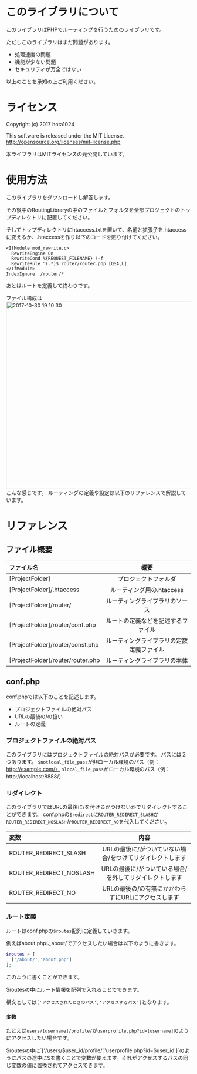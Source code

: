 # このライブラリについて
このライブラリはPHPでルーティングを行うためのライブラリです。

ただしこのライブラリはまだ問題があります。

- 処理速度の問題
- 機能が少ない問題
- セキュリティが万全ではない

以上のことを承知の上ご利用ください。

# ライセンス
Copyright (c) 2017 hota1024

This software is released under the MIT License.
http://opensource.org/licenses/mit-license.php

本ライブラリはMITライセンスの元公開しています。

# 使用方法
このライブラリをダウンロードし解答します。

その後中のRoutingLibraryの中のファイルとフォルダを全部プロジェクトのトップディレクトリに配置してください。

そしてトップディレクトリにhtaccess.txtを置いて、名前と拡張子を.htaccessに変えるか、.htaccessを作り以下のコードを貼り付けてください。

```
<IfModule mod_rewrite.c>
  RewriteEngine On
  RewriteCond %{REQUEST_FILENAME} !-f
  RewriteRule ^(.*)$ router/router.php [QSA,L]
</IfModule>
IndexIgnore ./router/*
```

あとはルートを定義して終わりです。

ファイル構成は
<img width="510" alt="2017-10-30 19 10 30" src="https://user-images.githubusercontent.com/24543982/32165524-6b1f7526-bda6-11e7-9b4c-b28e34171a4e.png">
こんな感じです。
ルーティングの定義や設定は以下のリファレンスで解説しています。

# リファレンス

## ファイル概要
|ファイル名|概要|
|:----|:----:|
|[ProjectFolder]|プロジェクトフォルダ|
|[ProjectFolder]/.htaccess|ルーティング用の.htaccess|
|[ProjectFolder]/router/|ルーティングライブラリのソース|
|[ProjectFolder]/router/conf.php|ルートの定義などを記述するファイル|
|[ProjectFolder]/router/const.php|ルーティングライブラリの定数定義ファイル|
|[ProjectFolder]/router/router.php|ルーティングライブラリの本体|

## conf.php
conf.phpでは以下のことを記述します。

- プロジェクトファイルの絶対パス
- URLの最後の/の扱い
- ルートの定義

### プロジェクトファイルの絶対パス
このライブラリにはプロジェクトファイルの絶対パスが必要です。
パスには２つあります。
`$notlocal_file_pass`が非ローカル環境のパス（例：http://example.com/）
`$local_file_pass`がローカル環境のパス（例：http://localhost:8888/）

### リダイレクト
このライブラリではURLの最後に/を付けるかつけないかでリダイレクトすることができます。
conf.phpの`$redirect`に`ROUTER_REDIRECT_SLASH`か`ROUTER_REDIRECT_NOSLASH`か`ROUTER_REDIRECT_NO`を代入してください。

|変数|内容|
|:----|:---:|
|ROUTER_REDIRECT_SLASH|URLの最後に/がついていない場合/をつけてリダイレクトします|
|ROUTER_REDIRECT_NOSLASH|URLの最後に/がついている場合/を外してリダイレクトします|
|ROUTER_REDIRECT_NO|URLの最後の/の有無にかかわらずにURLにアクセスします|

### ルート定義
ルートはconf.phpの`$routes`配列に定義していきます。

例えばabout.phpにabout/でアクセスしたい場合は以下のように書きます。

```php
$routes = [
  ['/about/','about.php']
];
```

このように書くことができます。

$routesの中にルート情報を配列で入れることでできます。

構文としては`['アクセスされたときのパス','アクセスするパス']`となります。

#### 変数

たとえば`users/[username]/profile/`が`userprofile.php?id=[username]`のようにアクセスしたい場合です。

$routesの中に`['/users/$user_id/profile/','userprofile.php?id=$user_id']`のようにパスの途中に$を書くことで変数が使えます。それがアクセスするパスの同じ変数の値に置換されてアクセスできます。
